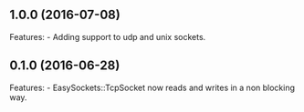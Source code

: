 ## 1.0.0 (2016-07-08)
Features:
    - Adding support to udp and unix sockets.
## 0.1.0 (2016-06-28)
Features:
    - EasySockets::TcpSocket now reads and writes in a non blocking way.

